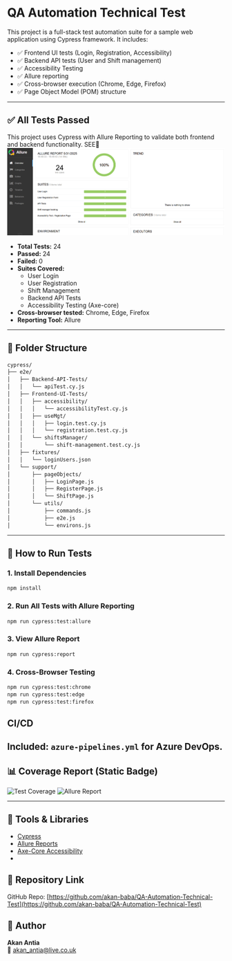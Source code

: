 # QA Automation Technical Test

This project is a full-stack test automation suite for a sample web application using Cypress framework. It includes:

- ✅ Frontend UI tests (Login, Registration, Accessibility)
- ✅ Backend API tests (User and Shift management)
- ✅ Accessibility Testing
- ✅ Allure reporting
- ✅ Cross-browser execution (Chrome, Edge, Firefox)
- ✅ Page Object Model (POM) structure

---

## ✅ All Tests Passed

This project uses Cypress with Allure Reporting to validate both frontend and backend functionality.
SEE🧪
![Full Allure Report - 100% Passed]( ./assets/allure-report-summary.png)

- **Total Tests:** 24  
- **Passed:** 24  
- **Failed:** 0  
- **Suites Covered:**  
  - User Login  
  - User Registration  
  - Shift Management  
  - Backend API Tests  
  - Accessibility Testing (Axe-core)  
- **Cross-browser tested:** Chrome, Edge, Firefox  
- **Reporting Tool:** Allure

---

## 📁 Folder Structure

```bash
cypress/
├── e2e/
│   ├── Backend-API-Tests/
│   │   └── apiTest.cy.js
│   ├── Frontend-UI-Tests/
│   │   ├── accessibility/
│   │   │   └── accessibilityTest.cy.js
│   │   ├── useMgt/
│   │   │   ├── login.test.cy.js
│   │   │   └── registration.test.cy.js
│   │   └── shiftsManager/
│   │       └── shift-management.test.cy.js
│   ├── fixtures/
│   │   └── loginUsers.json
│   └── support/
│       ├── pageObjects/
│       │   ├── LoginPage.js
│       │   ├── RegisterPage.js
│       │   └── ShiftPage.js
│       └── utils/
│           ├── commands.js
│           ├── e2e.js
│           └── environs.js
```

---

## 🚀 How to Run Tests

### 1. Install Dependencies

```bash
npm install
```

### 2. Run All Tests with Allure Reporting

```bash
npm run cypress:test:allure
```

### 3. View Allure Report

```bash
npm run cypress:report
```

### 4. Cross-Browser Testing

```bash
npm run cypress:test:chrome
npm run cypress:test:edge
npm run cypress:test:firefox
```
## CI/CD

Included: `azure-pipelines.yml` for Azure DevOps.
---

## 📊 Coverage Report (Static Badge)

![Test Coverage](https://img.shields.io/badge/Test--Run-24%20passed-brightgreen)
![Allure Report](https://img.shields.io/badge/Allure-Report-blueviolet)

---

## 🧪 Tools & Libraries

- [Cypress](https://www.cypress.io/)
- [Allure Reports](https://docs.qameta.io/allure/)
- [Axe-Core Accessibility](https://github.com/dequelabs/axe-core)
-

## 🔗 Repository Link

GitHub Repo: [https://github.com/akan-baba/QA-Automation-Technical-Test](https://github.com/akan-baba/QA-Automation-Technical-Test)

## 👤 Author
**Akan Antia**  
📧 [akan_antia@live.co.uk](mailto:akan_antia@live.co.uk) 